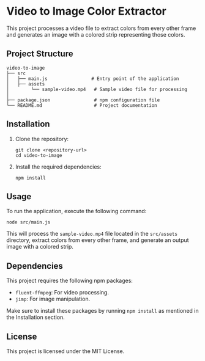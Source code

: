 # Video to Image Color Extractor

This project processes a video file to extract colors from every other frame and generates an image with a colored strip representing those colors.

## Project Structure

```
video-to-image
├── src
│   ├── main.js                # Entry point of the application
│   ├── assets
│        └── sample-video.mp4   # Sample video file for processing
│   
├── package.json                # npm configuration file
└── README.md                   # Project documentation
```

## Installation

1. Clone the repository:
   ```
   git clone <repository-url>
   cd video-to-image
   ```

2. Install the required dependencies:
   ```
   npm install
   ```

## Usage

To run the application, execute the following command:
```
node src/main.js
```

This will process the `sample-video.mp4` file located in the `src/assets` directory, extract colors from every other frame, and generate an output image with a colored strip.

## Dependencies

This project requires the following npm packages:
- `fluent-ffmpeg`: For video processing.
- `jimp`: For image manipulation.

Make sure to install these packages by running `npm install` as mentioned in the Installation section.

## License

This project is licensed under the MIT License.